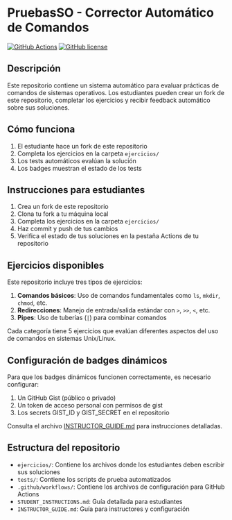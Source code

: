 # PruebasSO - Corrector Automático de Comandos

[![GitHub Actions](https://github.com/luispri2001/PruebasSO/actions/workflows/test.yml/badge.svg)](https://github.com/luispri2001/PruebasSO/actions/workflows/test.yml)
[![GitHub license](https://img.shields.io/github/license/luispri2001/PruebasSO)](https://github.com/luispri2001/PruebasSO/blob/main/LICENSE)

## Descripción
Este repositorio contiene un sistema automático para evaluar prácticas de comandos de sistemas operativos. Los estudiantes pueden crear un fork de este repositorio, completar los ejercicios y recibir feedback automático sobre sus soluciones.

## Cómo funciona
1. El estudiante hace un fork de este repositorio
2. Completa los ejercicios en la carpeta `ejercicios/`
3. Los tests automáticos evalúan la solución
4. Los badges muestran el estado de los tests

## Instrucciones para estudiantes
1. Crea un fork de este repositorio
2. Clona tu fork a tu máquina local
3. Completa los ejercicios en la carpeta `ejercicios/`
4. Haz commit y push de tus cambios
5. Verifica el estado de tus soluciones en la pestaña Actions de tu repositorio

## Ejercicios disponibles
Este repositorio incluye tres tipos de ejercicios:

1. **Comandos básicos**: Uso de comandos fundamentales como `ls`, `mkdir`, `chmod`, etc.
2. **Redirecciones**: Manejo de entrada/salida estándar con `>`, `>>`, `<`, etc.
3. **Pipes**: Uso de tuberías (`|`) para combinar comandos

Cada categoría tiene 5 ejercicios que evalúan diferentes aspectos del uso de comandos en sistemas Unix/Linux.

## Configuración de badges dinámicos
Para que los badges dinámicos funcionen correctamente, es necesario configurar:

1. Un GitHub Gist (público o privado)
2. Un token de acceso personal con permisos de gist
3. Los secrets GIST_ID y GIST_SECRET en el repositorio

Consulta el archivo [INSTRUCTOR_GUIDE.md](INSTRUCTOR_GUIDE.md) para instrucciones detalladas.

## Estructura del repositorio
- `ejercicios/`: Contiene los archivos donde los estudiantes deben escribir sus soluciones
- `tests/`: Contiene los scripts de prueba automatizados
- `.github/workflows/`: Contiene los archivos de configuración para GitHub Actions
- `STUDENT_INSTRUCTIONS.md`: Guía detallada para estudiantes
- `INSTRUCTOR_GUIDE.md`: Guía para instructores y configuración